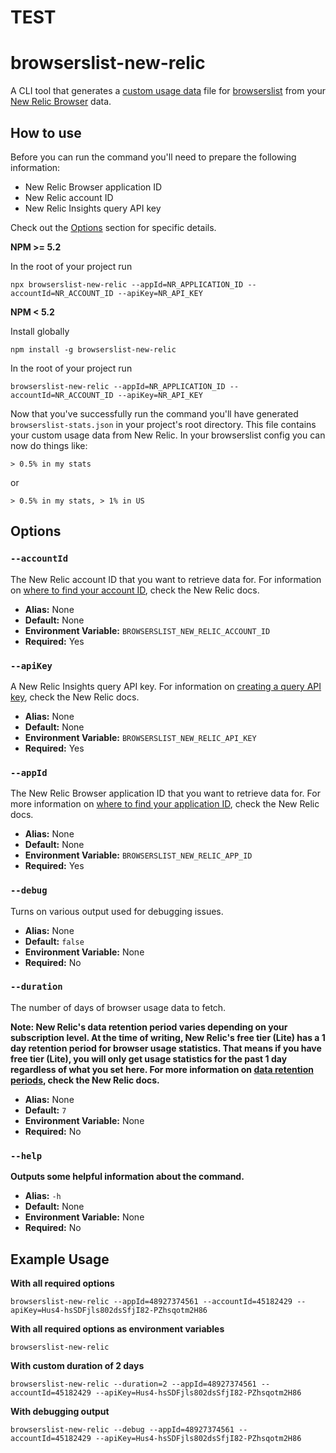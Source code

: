 # TEST
# browserslist-new-relic

A CLI tool that generates a [custom usage data](https://github.com/browserslist/browserslist#custom-usage-data) file for
[browserslist](https://github.com/browserslist/browserslist) from your
[New Relic Browser](https://newrelic.com/products/browser-monitoring) data.

## How to use

Before you can run the command you'll need to prepare the following information:

- New Relic Browser application ID
- New Relic account ID
- New Relic Insights query API key

Check out the [Options](#options) section for specific details.

__NPM >= 5.2__

In the root of your project run

```
npx browserslist-new-relic --appId=NR_APPLICATION_ID --accountId=NR_ACCOUNT_ID --apiKey=NR_API_KEY
```

__NPM < 5.2__

Install globally

```
npm install -g browserslist-new-relic
```

In the root of your project run

```
browserslist-new-relic --appId=NR_APPLICATION_ID --accountId=NR_ACCOUNT_ID --apiKey=NR_API_KEY
```

Now that you've successfully run the command you'll have generated `browserslist-stats.json` in your project's root
directory. This file contains your custom usage data from New Relic. In your browserslist config you can now do things like:

```
> 0.5% in my stats
```

or

```
> 0.5% in my stats, > 1% in US
```

## Options

### `--accountId`

The New Relic account ID that you want to retrieve data for. For information on
[where to find your account ID](https://docs.newrelic.com/docs/accounts/accounts-billing/account-setup/account-id),
check the New Relic docs.

- **Alias:** None
- **Default:** None
- **Environment Variable:** `BROWSERSLIST_NEW_RELIC_ACCOUNT_ID`
- **Required:** Yes

### `--apiKey`

A New Relic Insights query API key. For information on
[creating a query API key](https://docs.newrelic.com/docs/insights/insights-api/get-data/query-insights-event-data-api),
check the New Relic docs.

- **Alias:** None
- **Default:** None
- **Environment Variable:** `BROWSERSLIST_NEW_RELIC_API_KEY`
- **Required:** Yes

### `--appId`

The New Relic Browser application ID that you want to retrieve data for. For more information on
[where to find your application ID](https://docs.newrelic.com/docs/browser/browser-monitoring/configuration/browser-license-key-app-id),
check the New Relic docs.

- **Alias:** None
- **Default:** None
- **Environment Variable:** `BROWSERSLIST_NEW_RELIC_APP_ID`
- **Required:** Yes

### `--debug`

Turns on various output used for debugging issues.

- **Alias:** None
- **Default:** `false`
- **Environment Variable:** None
- **Required:** No

### `--duration`

The number of days of browser usage data to fetch.

**Note: New Relic's data retention period varies depending on your subscription level. At the time of writing, New
Relic's free tier (Lite) has a 1 day retention period for browser usage statistics. That means if you have free tier
(Lite), you will only get usage statistics for the past 1 day regardless of what you set here. For more information on
[data retention periods](https://docs.newrelic.com/docs/accounts/original-accounts-billing/product-based-pricing/overview-data-retention-components),
check the New Relic docs.**

- **Alias:** None
- **Default:** `7`
- **Environment Variable:** None
- **Required:** No

### `--help`

**Outputs some helpful information about the command.**

- **Alias:** `-h`
- **Default:** None
- **Environment Variable:** None
- **Required:** No

## Example Usage

**With all required options**

```
browserslist-new-relic --appId=48927374561 --accountId=45182429 --apiKey=Hus4-hsSDFjls802dsSfjI82-PZhsqotm2H86
```

**With all required options as environment variables**

```
browserslist-new-relic
```

**With custom duration of 2 days**

```
browserslist-new-relic --duration=2 --appId=48927374561 --accountId=45182429 --apiKey=Hus4-hsSDFjls802dsSfjI82-PZhsqotm2H86
```

**With debugging output**

```
browserslist-new-relic --debug --appId=48927374561 --accountId=45182429 --apiKey=Hus4-hsSDFjls802dsSfjI82-PZhsqotm2H86
```
